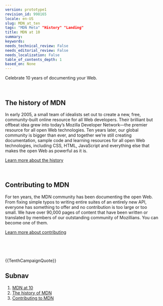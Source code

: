 ```yaml
---
version: prototype1
revision_id: 998165
locale: en-US
slug: MDN_at_ten
tags: "MDN Meta" "History" "Landing"
title: MDN at 10
summary: 
keywords: 
needs_technical_review: False
needs_editorial_review: False
needs_localization: False
table_of_contents_depth: 1
based_on: None
---
```

<p class="summary">Celebrate 10 years of documenting your Web.</p>

<div class="column-container">
<div class="column-8">&nbsp;
<h2 id="The_history_of_MDN">The history of MDN</h2>

<p>In early 2005, a small team of idealists set out to create a new, free, community-built online resource for all Web developers. Their brilliant but offbeat idea grew into today’s Mozilla Developer Network—the premier resource for all open Web technologies. Ten years later, our global community is bigger than ever, and together we’re still creating documentation, sample code and learning resources for all open Web technologies, including CSS, HTML, JavaScript and everything else that makes the open Web as powerful as it is.</p>

<p><a class="learnmore" href="/en-US/docs/MDN_at_ten/History_of_MDN">Learn more <span class="offscreen">about the history</span></a></p>
&nbsp;

<h2 id="Contributing_to_MDN">Contributing to MDN</h2>

<p>For ten years, the MDN community has been documenting the open Web. From fixing simple typos to writing entire suites of an entirely new API, everyone has something to offer and no contribution is too large or too small. We have over 90,000 pages of content that have been written or translated by members of our outstanding community of Mozillians. You can become one of them.</p>

<p><a class="learnmore" href="/en-US/docs/MDN_at_ten/Contributing_to_MDN">Learn more <span class="offscreen">about contributing</span></a></p>

<p>&nbsp;</p>

<p>&nbsp;</p>
</div>

<div class="column-4">{{TenthCampaignQuote}}</div>

<h2 id="Subnav">Subnav</h2>

<ol>
 <li><a href="/en-US/docs/MDN_at_ten/">MDN at 10</a></li>
 <li><a href="/en-US/docs/MDN_at_ten/History_of_MDN">The history of MDN</a></li>
 <li><a href="/en-US/docs/MDN_at_ten/Contributing_to_MDN">Contributing to MDN</a></li>
</ol>
</div>

